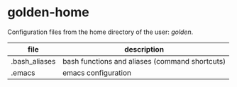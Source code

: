 # golden-home

  Configuration files from the home directory of the user: *golden*.

  | **file**       | **description**                                |
  |----------------|------------------------------------------------|
  | .bash_aliases  | bash functions and aliases (command shortcuts) |
  | .emacs         | emacs configuration                            |

